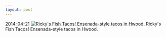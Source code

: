 ```yaml
---
layout: post
---
```


<p>
  <time><a href="/315">2014-04-21</a></time>
  <a href="/315"><img src="{{ site.assets_url }}/315-640.jpg" srcset="{{ site.assets_url }}/315-1280.jpg 1280w, {{ site.assets_url }}/315-960.jpg 960w, {{ site.assets_url }}/315-640.jpg 640w, {{ site.assets_url }}/315-320.jpg 320w" sizes="(min-width: 700px) 50vw, calc(100vw - 2rem)" alt="Ricky&#x27;s Fish Tacos! Ensenada-style tacos in Hwood." /></a>
  <span>Ricky&#x27;s Fish Tacos! Ensenada-style tacos in Hwood.</span>
</p>
